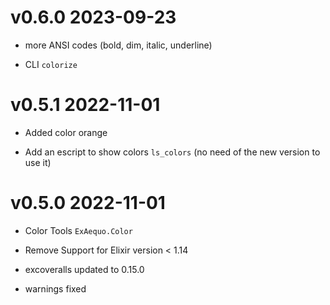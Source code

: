 # v0.6.0 2023-09-23

- more ANSI codes (bold, dim, italic, underline)

- CLI `colorize`

# v0.5.1 2022-11-01

- Added color orange

- Add an escript to show colors `ls_colors` (no need of the new version to use it)

# v0.5.0 2022-11-01

- Color Tools `ExAequo.Color`

- Remove Support for Elixir version < 1.14

- excoveralls updated to 0.15.0

- warnings fixed
